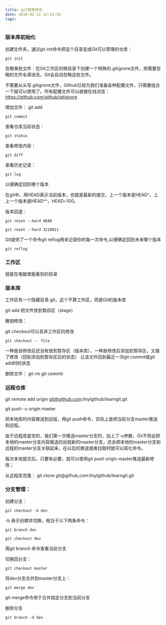 ```yaml
---
title: git常用命令 
date: 2018-02-12 22:14:55
tags:
---
```


### 版本库初始化

创建文件夹，通过git init命令把这个目录变成Git可以管理的仓库：

    git init

忽略某些文件：在Git工作区的根目录下创建一个特殊的.gitignore文件，把需要忽略的文件名填进去，Git会自动忽略这些文件。

不需要从头写.gitignore文件，Github已经为我们准备各种配置文件，只需要组合一下就可以使用了。所有配置文件可以直接在线浏览：https://github.com/github/gitignore

增加文件：
    git add

    git commit

查看仓库当前状态：
    
    git status

查看修改内容：

    git diff

查看历史记录：

    git log

以便确定回到哪个版本

在git中，用HEAD表示当前版本，也就是最新的提交，上一个版本是HEAD^，上上一个版本是HEAD^^，HEAD~100。


版本回退：

    git reset --hard HEAD

    git reset --hard 3218811

Git提供了一个命令git reflog用来记录你的每一次命令,以便确定回到未来哪个版本
    
    git reflog


### 工作区

就是在电脑里能看到的目录

### 版本库

工作区有一个隐藏目录.git，这个不算工作区，而是Git的版本库

git add 把文件放到暂存区（stage）


撤销修改：

git checkout可以丢弃工作区的修改
    
    git checkout -- file

一种是自修改后还没有放到暂存区（版本库），一种是修改后添加到暂存区，又做了修改（回到添加到暂存区后的状态）
让该文件回到最近一次git commit或git add时的状态

删除文件：
    git rm
    git commit

### 远程仓库

git remote add origin git@github.com:linylgithub/learngit.git

git push -u origin master

把本地库的内容推送到远程，用git push命令，实际上是把当前分支master推送到远程。

由于远程库是空的，我们第一次推送master分支时，加上了-u参数，Git不但会把本地的master分支内容推送的远程新的master分支，还会把本地的master分支和远程的master分支关联起来，在以后的推送或者拉取时就可以简化命令。

每次本地提交后，只要有必要，就可以使用git push origin master推送最新修改；

从远程库克隆：
    git clone git@github,com:linylgithub/learngit.git

### 分支管理：

创建分支：
    
    git checkout -b dev

-b 表示创建并切换，相当于以下两条命令：
    
    git branch dev

    git checkout dev

用git branch 命令查看当前分支

切换回分支：
    
    git checkout master

将dev分支合并到master分支上：

    git merge dev

git merge命令用于合并指定分支到当前分支

删除分支

    git branch -d dev


